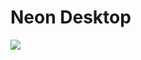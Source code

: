<h1>Neon Desktop</h1>
<img src=https://scontent.fmnl30-3.fna.fbcdn.net/v/t1.15752-9/351480091_211678791730382_6060195620522431406_n.png?_nc_cat=108&ccb=1-7&_nc_sid=ae9488&_nc_eui2=AeFLAfQRgyr1gbIm7XKJNlvLvf-w-9IISLW9_7D70ghItXTZGceXUX7Z5arXnOA-Cpx6ZcAlX2UxWlOwz1ZorD8R&_nc_ohc=mp1fI6sxGpAAX8tFxfI&_nc_ht=scontent.fmnl30-3.fna&oh=03_AdQclVJLFxkX6BUqzjdnZGZoNwBrpOJxP1tvroUJUm0FKg&oe=64A26FBA" />
